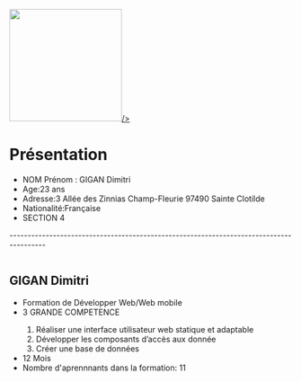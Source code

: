 <a href="https://zupimages.net/viewer.php?id=20/27/dlmd.jpg"><img src="https://zupimages.net/up/20/27/dlmd.jpg" alt=""  width="200" height="200">/></a>
<h1>Présentation</h1>
<ul>
  <li> NOM Prénom : GIGAN Dimitri
  <li>Age:23 ans </li>
  <li>Adresse:3 Allée des Zinnias Champ-Fleurie 97490 Sainte Clotilde</li>
  <li>Nationalité:Française</li>
  <li>SECTION 4</li>
  </ul>
  <p>----------------------------------------------------------------------------------------</p>
   <a href="https://zupimages.net/viewer.php?id=20/27/gnol.png"><img src="https://zupimages.net/up/20/27/gnol.png" alt="" /></a>
   <h2>GIGAN Dimitri</h2>                                                                      
<ul>
  <li>Formation de Développer Web/Web mobile </li>
  <li> 3 GRANDE COMPETENCE </li>
  <ol>
    <li>Réaliser une interface utilisateur web statique et
adaptable</li>
    <li>Développer les composants d’accès aux donnée</li>
    <li>Créer une base de données</li>
  </ol>
  <li>12 Mois</li>
  <li>Nombre d'aprennnants dans la formation: 11</li>
</ul>
